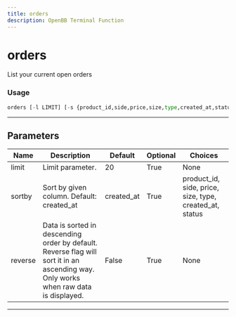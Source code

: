 ```yaml
---
title: orders
description: OpenBB Terminal Function
---
```


# orders

List your current open orders

### Usage

```python
orders [-l LIMIT] [-s {product_id,side,price,size,type,created_at,status}] [-r]
```

---

## Parameters

| Name | Description | Default | Optional | Choices |
| ---- | ----------- | ------- | -------- | ------- |
| limit | Limit parameter. | 20 | True | None |
| sortby | Sort by given column. Default: created_at | created_at | True | product_id, side, price, size, type, created_at, status |
| reverse | Data is sorted in descending order by default. Reverse flag will sort it in an ascending way. Only works when raw data is displayed. | False | True | None |

---
